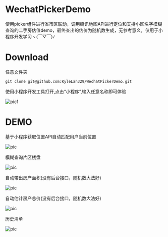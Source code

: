 # WechatPickerDemo
使用picker组件进行省市区联动，调用腾讯地图API进行定位和支持小区名字模糊查询的二手房估值demo，最终查出的估价为随机数生成，无参考意义，仅用于小程序开发学习ヽ(￣▽￣)ﾉ

# Download

任意文件夹
```
git clone git@github.com:KyleLan329/WechatPickerDemo.git
```

使用小程序开发工具打开,点击“小程序”,输入任意名称即可体验

![pic1](http://omwkr388t.bkt.clouddn.com/1.png)



# DEMO

基于小程序获取位置API自动匹配用户当前位置

![pic](http://omwkr388t.bkt.clouddn.com/4.1.png)

模糊查询片区楼盘

![pic](http://omwkr388t.bkt.clouddn.com/4.png)

自动带出房产面积(没有后台接口，随机数大法好)

![pic](http://omwkr388t.bkt.clouddn.com/5.png)

自动估计房产总价(没有后台接口，随机数大法好)

![pic](http://omwkr388t.bkt.clouddn.com/6.png)

历史清单

![pic](http://omwkr388t.bkt.clouddn.com/7.png)

